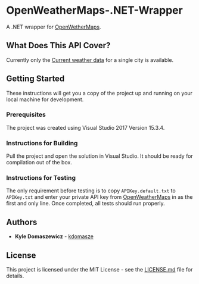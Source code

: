 # OpenWeatherMaps-.NET-Wrapper

A .NET wrapper for [OpenWetherMaps](https://openweathermap.org/).

## What Does This API Cover?

Currently only the [Current weather data](https://openweathermap.org/current) for a single city is available.

## Getting Started

These instructions will get you a copy of the project up and running on your local machine for development.

### Prerequisites

The project was created using Visual Studio 2017 Version 15.3.4.

### Instructions for Building

Pull the project and open the solution in Visual Studio. It should be ready for compilation out of the box.

### Instructions for Testing

The only requirement before testing is to copy `APIKey.default.txt` to `APIKey.txt` and enter your private API key from [OpenWeatherMaps](https://openweathermap.org/api) in as the first and only line. Once completed, all tests should run properly.

## Authors

* **Kyle Domaszewicz** - [kdomasze](https://github.com/kdomasze)

## License

This project is licensed under the MIT License - see the [LICENSE.md](LICENSE.md) file for details.
